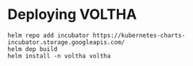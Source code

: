 # Deploying VOLTHA

```shell
helm repo add incubator https://kubernetes-charts-incubator.storage.googleapis.com/
helm dep build
helm install -n voltha voltha
```
